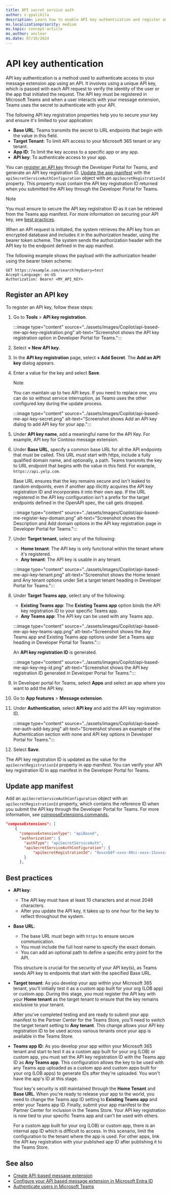 ```yaml
---
title: API secret service auth
author: v-ypalikila
description: Learn how to enable API key authentication and register an API key for API based message extensions, and about app manifest & best practices.
ms.localizationpriority: medium
ms.topic: concept-article
ms.author: anclear
ms.date: 07/16/2024
---
```


# API key authentication

API key authentication is a method used to authenticate access to your message extension app using an API. It involves using a unique API key, which is passed with each API request to verify the identity of the user or the app that initiated the request. The API key must be registered in Microsoft Teams and when a user interacts with your message extension, Teams uses the secret to authenticate with your API.

The following API key registration properties help you to secure your key and ensure it's limited to your application:

* **Base URL**: Teams transmits the secret to URL endpoints that begin with the value in this field.
* **Target Tenant**: To limit API access to your Microsoft 365 tenant or any tenant.
* **App ID**: To limit the key access to a specific app or any app.
* **API key**: To authenticate access to your app.

You can [register an API key](#register-an-api-key) through the Developer Portal for Teams, and generate an API key registration ID. [Update the app manifest](#update-app-manifest) with the `apiSecretServiceAuthConfiguration` object with an `apiSecretRegistrationId` property. This property must contain the API key registration ID returned when you submitted the API key through the Developer Portal for Teams.

> [!NOTE]
> You must ensure to secure the API key registration ID as it can be retrieved from the Teams app manifest. For more information on securing your API key, see [best practices](#best-practices).

When an API request is initiated, the system retrieves the API key from an encrypted database and includes it in the authorization header, using the bearer token scheme. The system sends the authorization header with the API key to the endpoint defined in the app manifest.

The following example shows the payload with the authorization header using the bearer token scheme:

```https
GET https://example.com/search?myQuery=test
Accept-Language: en-US
Authorization: Bearer <MY_API_KEY>
```

## Register an API key

To register an API key, follow these steps:

1. Go to **Tools** > **API key registration**.

   :::image type="content" source="../assets/images/Copilot/api-based-me-api-key-registration.png" alt-text="Screenshot shows the API key registration option in Developer Portal for Teams.":::

1. Select **+ New API key**.

1. In the **API key registration** page, select **+ Add Secret**. The **Add an API key** dialog appears.

1. Enter a value for the key and select **Save**.

   > [!NOTE]
   > You can maintain up to two API keys. If you need to replace one, you can do so without service interruption, as Teams uses the other configured key during the update process.

   :::image type="content" source="../assets/images/Copilot/api-based-me-api-key-secret.png" alt-text="Screenshot shows Add an API key dialog to add API key for your app.":::

1. Under **API key name**, add a meaningful name for the API Key. For example, API key for Contoso message extension.

1. Under **Base URL**, specify a common base URL for all the API endpoints that must be called. This URL must start with https, include a fully qualified domain name, and optionally, a path. Teams transmits the key to URL endpoint that begins with the value in this field. For example, `https://api.yelp.com`.

   Base URL ensures that the key remains secure and isn't leaked to random endpoints, even if another app illicitly acquires the API key registration ID and incorporates it into their own app. If the URL registered in the API key configuration isn't a prefix for the target endpoints defined in the OpenAPI spec, the call gets dropped.

   :::image type="content" source="../assets/images/Copilot/api-based-me-register-key-domain.png" alt-text="Screenshot shows the Description and Add domain options in the API key registration page in Developer Portal for Teams.":::

1. Under **Target tenant**, select any of the following:

   * **Home tenant**: The API key is only functional within the tenant where it's registered.
   * **Any tenant**: The API key is usable in any tenant.

   :::image type="content" source="../assets/images/Copilot/api-based-me-api-key-tenant.png" alt-text="Screenshot shows the Home tenant and Any tenant options under Set a target tenant heading in Developer Portal for Teams.":::

1. Under **Target Teams app**, select any of the following:

   * **Existing Teams app**: The **Existing Teams app** option binds the API key registration ID to your specific Teams app.
   * **Any Teams app**: The API key can be used with any Teams app.

    <!-- Adding a domain ensures that the key isn't exposed to random endpoints. However, the API secret registration ID is publicly accessible and can be added to random apps, potentially allowing unwanted callers authorization to a developer's endpoint. To prevent this, you can bind the registration to a specific app and Teams rejects requests for any app other than the one specified in the secret registration. -->

   :::image type="content" source="../assets/images/Copilot/api-based-me-api-key-teams-app.png" alt-text="Screenshot shows the Any Teams app and Existing Teams app options under Set a Teams app heading in Developer Portal for Teams.":::

   An **API key registration ID** is generated.

   :::image type="content" source="../assets/images/Copilot/api-based-me-api-key-reg-id.png" alt-text="Screenshot shows the API key registration ID generated in Developer Portal for Teams.":::

1. In Developer portal for Teams, select **Apps** and select an app where you want to add the API key.

1. Go to **App features** > **Message extension**.

1. Under **Authentication**, select **API key** and add the API key registration ID.

   :::image type="content" source="../assets/images/Copilot/api-based-me-auth-add-key.png" alt-text="Screenshot shows an example of the Authentication section with none and API key options in Developer Portal for Teams.":::

1. Select **Save**.

The API key registration ID is updated as the value for the `apiSecretRegistrationId` property in app manifest. You can verify your API key registration ID in app manifest in the Developer Portal for Teams.

## Update app manifest

Add an `apiSecretServiceAuthConfiguration` object with an `apiSecretRegistrationId` property, which contains the reference ID when you submit the API key through the Developer Portal for Teams. For more information, see [composeExtensions.commands.](../resources/schema/manifest-schema.md#composeextensionscommands)

```json
"composeExtensions": [
    {
      "composeExtensionType": "apiBased",
      "authorization": {
        "authType": "apiSecretServiceAuth",
        "apiSecretServiceAuthConfiguration": {
            "apiSecretRegistrationId": "9xxxxb0f-xxxx-40cc-xxxx-15xxxxxxxxx3"
        }
      },
```

## Best practices

* **API key**:
  * The API key must have at least 10 characters and at most 2048 characters.
  * After you update the API key, it takes up to one hour for the key to reflect throughout the system.

* **Base URL**:
  * The base URL must begin with `https` to ensure secure communication.
  * You must include the full host name to specify the exact domain.
  * You can add an optional path to define a specific entry point for the API.

   This structure is crucial for the security of your API key(s), as Teams sends API key to endpoints that start with the specified Base URL.

* **Target tenant**: As you develop your app within your Microsoft 365 tenant, you'll initially test it as a custom app built for your org (LOB app) or custom app. During this stage, you must register the API key with your **Home tenant** as the target tenant to ensure that the key remains exclusive to your tenant.

  After you've completed testing and are ready to submit your app manifest to the Partner Center for the Teams Store, you'll need to switch the target tenant setting to **Any tenant**. This change allows your API key registration ID to be used across various tenants once your app is available in the Teams Store.

* **Teams app ID**: As you develop your app within your Microsoft 365 tenant and start to test it as a custom app built for your org (LOB) or custom app, you must set the API key registration ID with the Teams app ID as **Any Teams app**. This configuration allows the key to be used with any Teams app uploaded as a custom app and custom apps built for your org (LOB apps) to generate IDs after they're uploaded. You won't have the app's ID at this stage.

  Your key's security is still maintained through the **Home Tenant** and **Base URL**. When you're ready to release your app to the world, you need to change the Teams app ID setting to **Existing Teams app** and enter your Teams app ID. Finally, submit your app manifest to the Partner Center for inclusion in the Teams Store. Your API key registration is now tied to your specific Teams app and can't be used with others.

  For a custom app built for your org (LOB) or custom app, there is an internal app ID which is difficult to access. In this scenario, limit the configuration to the tenant where the app is used. For other apps, link the API key registration with your published app ID after publishing it to the Teams Store.

## See also

* [Create API-based message extension](create-api-message-extension.md)
* [Configure your API based message extension in Microsoft Entra ID](api-based-microsoft-entra.md)
* [Authenticate users in Microsoft Teams](../concepts/authentication/authentication.md)
